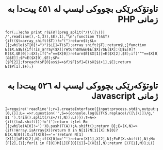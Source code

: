 <div dir=rtl>

# تاوتۆکەرێکی بچووکی لیسپ لە ٤٥١ پیت‌دا بە زمانی PHP

</div>

```
for(;;)echo print_r(E(@T(preg_split("/(\(|\))| /",readline(),-1,3)),$E),1),"\n";function T(&$T){if(($t=array_shift($T))!="(")return$t;$L=[];while($T[0]!=")")$L[]=T($T);array_shift($T);return$L;}function E($X,&$E){if(!is_array($X))return$X&&@$E[$X]?$E[$X]:(@$E[0]?E($X,$E[0]):$X);if("="==$X[0])return$E[$X[1]]=E($X[2],$E);if("^"==$X[0])return[$X[1],$X[2],[&$E]];$P=E($X[0],$E);$F=[$P[2]];foreach($P[0]as$i=>$f)$F[$f]=E($X[$i+1],$E);return E($P[1],$F);}
```

<div dir=rtl>

# تاوتۆکەرێکی بچووکی لیسپ لە ٥٢٦ پیت‌دا بە ژمانی Javascript

</div>

```
I=require('readline');r=I.createInterface({input:process.stdin,output:process.stdout});N=[0,{}];L=_=>r.question('',S=>{console.log(E(T(S.replace(/([\(\)])/g,' $1 ').trim().split(/\s+/)),N));L()});T=A=>{if((t=A.shift())!='(')return t;let B=[];while(A[0]!=')')B.push(T(A));A.shift();return B};E=(X,N)=>{if(!Array.isArray(X))return X in N[1]?N[1][X]:N[0]?E(X,N[0]):X;if(X[0]=='=')return N[1][X[1]]=E(X[2],N);if(X[0]=='^')return[X[1],X[2],N];F=E(X.shift(),N);M=[F[2],{}];for(i in F[0])M[1][F[0][i]]=E(X[i],N);return E(F[1],M)};L()
```
